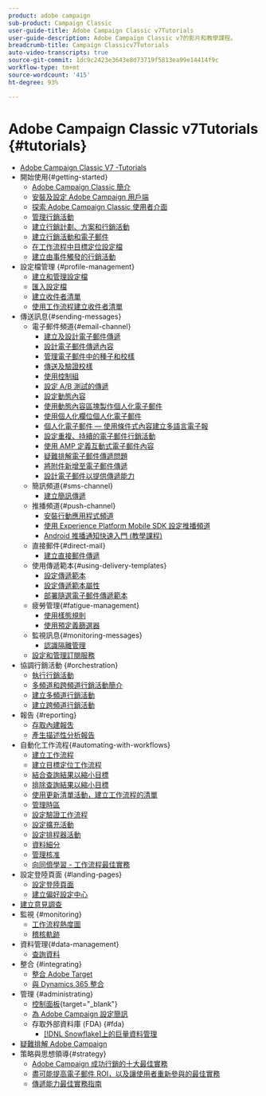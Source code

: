 ```yaml
---
product: adobe campaign
sub-product: Campaign Classic
user-guide-title: Adobe Campaign Classic v7Tutorials
user-guide-description: Adobe Campaign Classic v7的影片和教學課程。
breadcrumb-title: Campaign Classicv7Tutorials
auto-video-transcripts: true
source-git-commit: 1dc9c2423e3643e8d73719f5813ea99e14414f9c
workflow-type: tm+mt
source-wordcount: '415'
ht-degree: 93%

---
```



# Adobe Campaign Classic v7Tutorials {#tutorials}

+ [Adobe Campaign Classic V7 -Tutorials](/help/overview.md)
+ 開始使用{#getting-started}
   + [Adobe Campaign Classic 簡介](/help/getting-started/introduction-to-adobe-campaign-classic.md)
   + [安裝及設定 Adobe Campaign 用戶端](/help/getting-started/install-and-setup-the-adobe-campaign-client.md)
   + [探索 Adobe Campaign Classic 使用者介面](/help/getting-started/exploring-the-adobe-campaign-classic-user-interface.md)
   + [管理行銷活動](/help/getting-started/managing-marketing-campaigns.md)
   + [建立行銷計劃、方案和行銷活動](/help/getting-started/creating-a-marketing-plan-programs-and-campaigns.md)
   + [建立行銷活動和電子郵件](/help/getting-started/creating-a-campaign-and-an-email.md)
   + [在工作流程中目標定位設定檔](/help/getting-started/targeting-profiles-in-a-workflow.md)
   + [建立由事件觸發的行銷活動](/help/getting-started/create-event-triggered-campaigns.md)
+ 設定檔管理 {#profile-management}
   + [建立和管理設定檔](/help/profile-management/create-and-manage-profiles.md)
   + [匯入設定檔](/help/data-management/importing-profiles.md)
   + [建立收件者清單](/help/profile-management/creating-a-list-of-recipients.md)
   + [使用工作流程建立收件者清單](/help/profile-management/creating-a-list-of-recipients-with-a-workflow.md)
+ 傳送訊息{#sending-messages}
   + 電子郵件頻道{#email-channel}
      + [建立及設計電子郵件傳遞](/help/sending-messages/email-channel/create-and-design-email-deliveries.md)
      + [設計電子郵件傳遞內容](/help/sending-messages/email-channel/design-email-delivery-content.md)
      + [管理電子郵件中的種子和校樣](/help/sending-messages/email-channel/managing-seed-and-proofs.md)
      + [傳送及驗證校樣](/help/sending-messages/email-channel/send-and-validate-proofs.md)
      + [使用控制組](/help/sending-messages/email-channel/use-control-groups.md)
      + [設定 A/B 測試的傳遞](/help/sending-messages/email-channel/configure-deliveries-for-ab-testing.md)
      + [設定動態內容](/help/sending-messages/email-channel/configuring-dynamic-content.md)
      + [使用動態內容區塊製作個人化電子郵件](/help/sending-messages/email-channel/personalization-with-dynamic-content-blocks.md)
      + [使用個人化欄位個人化電子郵件](/help/sending-messages/email-channel/personalizing-emails-using-personalization-fields.md)
      + [個人化電子郵件 — 使用條件式內容建立多語言電子報](/help/sending-messages/email-channel/personalizing-emails-create-a-multi-lingual-newsletter-using-conditional-content.md)
      + [設定重複、持續的電子郵件行銷活動](/help/sending-messages/recurring-deliveries.md)
      + [使用 AMP 定義互動式電子郵件內容](/help/sending-messages/email-channel/defining-interactive-email-content-with-amp.md)
      + [疑難排解電子郵件傳遞問題](/help/sending-messages/email-channel/troubleshooting-email-delivery-issues.md)
      + [將附件新增至電子郵件傳遞](/help/sending-messages/email-channel/add-attachments-to-an-email-delivery.md)
      + [設計電子郵件以提供傳遞能力](/help/sending-messages/email-channel/design-emails-for-deliverability.md)
   + 簡訊頻道{#sms-channel}
      + [建立簡訊傳遞](/help/sending-messages/mobile-channel/create-a-sms-delivery.md)
   + 推播頻道{#push-channel}
      + [安裝行動應用程式頻道](/help/sending-messages/mobile-channel/installing-the-mobile-app-channel.md)
      + [使用 Experience Platform Mobile SDK 設定推播頻道](/help/sending-messages/mobile-channel/configure-push-using-aep-mobile-sdk.md)
      + [Android 推播通知快速入門 (教學課程)](https://experienceleague.adobe.com/docs/campaign-classic-learn/getting-started-with-push-notifications-for-android/introduction.html?lang=zh-Hant)
   + 直接郵件{#direct-mail}
      + [建立直接郵件傳遞](/help/sending-messages/direct-mail/creating-direct-mail-deliveries.md)
   + 使用傳遞範本{#using-delivery-templates}
      + [設定傳遞範本](/help/sending-messages/using-delivery-templates/configuring-a-delivery-template.md)
      + [設定傳遞範本屬性](/help/sending-messages/using-delivery-templates/setting-delivery-template-properties.md)
      + [部署隨選電子郵件傳遞範本](/help/sending-messages/using-delivery-templates/deploying-ad-hoc-email-delivery-template.md)
   + 疲勞管理{#fatigue-management}
      + [使用樣態規則](/help/sending-messages/fatigue-management/typology-rules-for-fatigue-management.md)
      + [使用預定義篩選器](/help/sending-messages/fatigue-management/fatigue-management-using-filters.md)
   + 監視訊息{#monitoring-messages}
      + [認識隔離管理](/help/sending-messages/quarantine-management.md)
   + [設定和管理訂閱服務](/help/sending-messages/configuring-and-managing-subscription-services.md)
+ 協調行銷活動 {#orchestration}
   + [執行行銷活動](/help/orchestrating-campaigns/executing-a-campaign.md)
   + [多頻道和跨頻道行銷活動簡介](/help/orchestrating-campaigns/introduction-to-cross-and-multi-channel-campaigns.md)
   + [建立多頻道行銷活動](/help/orchestrating-campaigns/multi-channel-campaigns.md)
   + [建立跨頻道行銷活動](/help/orchestrating-campaigns/cross-channel-campaigns.md)
+ 報告 {#reporting}
   + [存取內建報吿](/help/reporting/accessing-built-in-reports.md)
   + [產生描述性分析報告](/help/reporting/generating-a-descriptive-analysis-report.md)
+ 自動化工作流程{#automating-with-workflows}
   + [建立工作流程](/help/automating-with-workflows/creating-a-workflow.md)
   + [建立目標定位工作流程](/help/automating-with-workflows/creating-a-targeting-workflow.md)
   + [結合查詢結果以縮小目標](/help/automating-with-workflows/refining-targets-by-combining-query-results.md)
   + [排除查詢結果以縮小目標](/help/automating-with-workflows/refining-targets-by-excluding-query-results.md)
   + [使用更新清單活動，建立工作流程的清單](/help/automating-with-workflows/using-the-update-list-activity.md)
   + [管理時區](/help/automating-with-workflows/manage-time-zones.md)
   + [設定驗證工作流程](/help/automating-with-workflows/validation-flow-configuration.md)
   + [設定擴充活動](/help/automating-with-workflows/enrichment-activity.md)
   + [設定排程器活動](/help/automating-with-workflows/configure-scheduler-activities.md)
   + [資料細分](/help/data-management/data-segmentation.md)
   + [管理核准](/help/automating-with-workflows/managing-approvals.md)
   + [向同儕學習 - 工作流程最佳實務](/help/automating-with-workflows/workflow-best-practices-for-marketers.md)
+ 設定登陸頁面 {#landing-pages}
   + [設定登陸頁面](/help/designing-content/configure-landingpages.md)
   + [建立偏好設定中心](/help/designing-content/create-a-preference-center.md)
+ [建立意見調查](/help/designing-content/create-a-survey.md)
+ 監視 {#monitoring}
   + [工作流程熱度圖](/help/monitoring-campaign-classic/workflow-heatmap.md)
   + [稽核軌跡](/help/monitoring-campaign-classic/audit-trail.md)
+ 資料管理{#data-management}
   + [查詢資料](/help/data-management/query-data.md)
+ 整合 {#integrating}
   + [整合 Adobe Target](/help/integrations/target-integration.md)
   + [與 Dynamics 365 整合](/help/integrations/dynamics365-integration.md)
+ 管理 {#administrating}
   + [控制面板](https://experienceleague.adobe.com/docs/control-panel-learn/control-panel/control-panel-overview.html?lang=zh-Hant){target="_blank"}
   + [為 Adobe Campaign 設定簡訊](https://experienceleague.adobe.com/docs/campaign-learn/set-up-sms-for-adobe-campaign/overview.html?lang=zh-Hant)
   + 存取外部資料庫 (FDA) {#fda}
      + [ [!DNL Snowflake]上的巨量資料管理](/help/administrating/snowflake/big-data-segmentation-on-snowflake.md)
+ [疑難排解 Adobe Campaign](https://experienceleague.adobe.com/docs/campaign-classic-learn/troubleshooting/overview.html?lang=zh-Hant)
+ 策略與思想領導{#strategy}
   + [Adobe Campaign 成功行銷的十大最佳實務](/help/strategy/10-best-practices-for-marketers.md)
   + [盡可能提高電子郵件 ROI，以及讓使用者重新參與的最佳實務](https://experienceleague.adobe.com/docs/campaign-learn/tutorials/strategy/campaign-maximize-email-best-practices.html?lang=zh-Hant)
   + [傳遞能力最佳實務指南](https://experienceleague.adobe.com/docs/deliverability-learn/deliverability-best-practice-guide/introduction.html?lang=zh-Hant)
